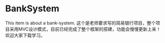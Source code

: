 # BankSystem
This item is about a bank-system.
这个是老师要求写的简易银行项目，整个项目采用MVC设计模式，目前已经完成了整个框架的搭建，功能会慢慢更新上来！欢迎大家下载学习。
